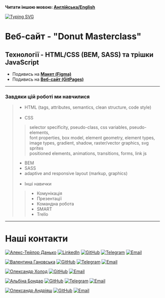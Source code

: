 **Читати іншою мовою: [Aнглійська/English](README.md)**

 [![Typing SVG](https://readme-typing-svg.herokuapp.com?color=%2336BCF7&lines=Це+наш+перший+досвід+командної+роботи)](https://git.io/typing-svg)
# Веб-сайт - "Donut Masterclass" 
## Технології - HTML/CSS (BEM, SASS) та трішки JavaScript 

- Подивись на [**Макет (Figma)**](<https://www.figma.com/file/oTYBECAN79dXy19hzWObO4/Web-Studio-(Version-2.1)?node-id=1%3A3330>)
- Подивись на [**Веб-сайт (GitPages)**](<https://dankozz1t.github.io/Donut-Masterclass/>)

---
### Завдяки цій роботі ми навчилися
> * HTML (tags, attributes, semantics, clean structure, code style) <br/><br/>
> * CSS  <br/>
>> selector specificity, pseudo-class, css variables, pseudo-elements,  <br/>
>> font properties, box model, element geometry, element types,  <br/>
>> image types, gradient, shadow, raster/vector graphics, svg sprites <br/>
>> positioned elements, animations, transitions, forms, link js <br/>
> * BEM  <br/>
> * SASS  <br/>
> * adaptive and responsive layout (markup, graphics)  <br/><br/>
> * Інші навички  <br/>
>> * Комунікація  <br/>
>> * Презентації  <br/>
>> * Командна робота  <br/>
>> * SMART  <br/>
>> * Trello  <br/>
---
# Наші контакти
[![Алекс-Тейлор Данько](https://img.shields.io/badge/TEAM_LEAD-Алекс_Тейлор_Данько-purple?style=for-the-badge&logo=Contacts&logoColor=white)](#)
[![LinkedIn](https://img.shields.io/badge/LinkedIn-blue?style=for-the-badge&logo=linkedin&logoColor=white)](https://www.linkedin.com/in/dankozz1/)
[![GitHub](https://img.shields.io/badge/GitHub-grey?style=for-the-badge&logo=GitHub&logoColor=white)](https://github.com/dankozz1t)
[![Telegram](https://img.shields.io/badge/Telegram-blue?style=for-the-badge&logo=Telegram&logoColor=white)](https://t.me/dankozz1)
[![Email](https://img.shields.io/badge/alexdankoxxl@gmail.com-%23DD0031.svg?&style=for-the-badge&logo=gmail&logoColor=white)](mailto:alexdankoxxl@gmail.com)

[![Валентина Гановська](https://img.shields.io/badge/Scrum_Master-Валентина_Гановська-purple?style=for-the-badge&logo=Contacts&logoColor=white)](#)
[![GitHub](https://img.shields.io/badge/GitHub-grey?style=for-the-badge&logo=GitHub&logoColor=white)](https://github.com/valhanovska)
[![Telegram](https://img.shields.io/badge/Telegram-blue?style=for-the-badge&logo=Telegram&logoColor=white)](https://t.me/ValentynaRFL)
[![Email](https://img.shields.io/badge/val.hanovska@gmail.com-%23DD0031.svg?&style=for-the-badge&logo=gmail&logoColor=white)](mailto:val.hanovska@gmail.com)

[![Олександр Холод](https://img.shields.io/badge/Developer-Олександр_Холод-purple?style=for-the-badge&logo=Contacts&logoColor=white)](#)
[![GitHub](https://img.shields.io/badge/GitHub-grey?style=for-the-badge&logo=GitHub&logoColor=white)](https://github.com/OVKholod)
[![Email](https://img.shields.io/badge/avxolod@gmail.com-%23DD0031.svg?&style=for-the-badge&logo=gmail&logoColor=white)](mailto:avxolod@gmail.com)

[![Альбіна Бондар](https://img.shields.io/badge/Developer-Альбіна_Бондар-purple?style=for-the-badge&logo=Contacts&logoColor=white)](#)
[![GitHub](https://img.shields.io/badge/GitHub-grey?style=for-the-badge&logo=GitHub&logoColor=white)](https://github.com/binechka)
[![Telegram](https://img.shields.io/badge/Telegram-blue?style=for-the-badge&logo=Telegram&logoColor=white)](https://t.me/binechka)
[![Email](https://img.shields.io/badge/albinabondar2019@gmail.com-%23DD0031.svg?&style=for-the-badge&logo=gmail&logoColor=white)](mailto:albinabondar2019@gmail.com)

[![Олександр Андріяш](https://img.shields.io/badge/Developer-Олександр_Андріяш-purple?style=for-the-badge&logo=Contacts&logoColor=white)](#)
[![GitHub](https://img.shields.io/badge/GitHub-grey?style=for-the-badge&logo=GitHub&logoColor=white)](https://github.com/AlexIaInder)
[![Email](https://img.shields.io/badge/olexandr.andriyash@gmail.com-%23DD0031.svg?&style=for-the-badge&logo=gmail&logoColor=white)](mailto:olexandr.andriyash@gmail.com)
